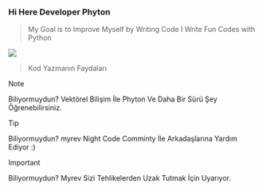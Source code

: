 ### Hi Here Developer Phyton

> My Goal is to Improve Myself by Writing Code
> I Write Fun Codes with Python

![](https://t4.ftcdn.net/jpg/03/75/38/73/360_F_375387396_wSJM4Zm0kIRoG7Ej8rmkXot9gN69H4u4.jpg)

> Kod Yazmanın Faydaları

> [!NOTE]
> Biliyormuydun? Vektörel Bilişim İle Phyton Ve Daha Bir Sürü Şey Öğrenebilirsiniz.

> [!TIP]
> Biliyormuydun? myrev Night Code Comminty İle Arkadaşlarına Yardım Ediyor :)

> [!IMPORTANT]
> Biliyormuydun? Myrev Sizi Tehlikelerden Uzak Tutmak İçin Uyarıyor.

